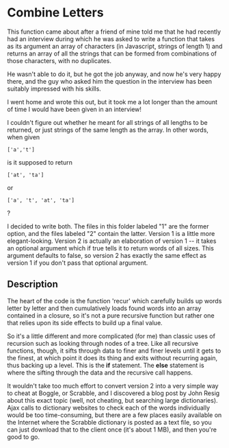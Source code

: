 # Combine Letters

This function came about after a friend of mine told me that he had recently had an interview during which he was asked to write a function that takes as its argument an array of characters (in Javascript, strings of length 1) and returns an array of all the strings that can be formed from combinations of those characters, with no duplicates.

He wasn't able to do it, but he got the job anyway, and now he's very happy there, and the guy who asked him the question in the interview has been suitably impressed with his skills.

I went home and wrote this out, but it took me a lot longer than the amount of time I would have been given in an interview!

I couldn't figure out whether he meant for all strings of all lengths to be returned, or just strings of the same length as the array. In other words, when given

    ['a','t']
    
is it supposed to return

    ['at', 'ta']
    
or

    ['a', 't', 'at', 'ta']
    
?

I decided to write both. The files in this folder labeled "1" are the former option, and the files labeled "2" contain the latter. Version 1 is a little more elegant-looking. Version 2 is actually an elaboration of version 1 -- it takes an optional argument which if true tells it to return words of all sizes. This argument defaults to false, so version 2 has exactly the same effect as version 1 if you don't pass that optional argument.


## Description

The heart of the code is the function 'recur' which carefully builds up words letter by letter and then cumulatively loads found words into an array contained in a closure, so it's not a pure recursive function but rather one that relies upon its side effects to build up a final value.

So it's a little different and more complicated (for me) than classic uses of recursion such as looking through nodes of a tree. Like all recursive functions, though, it sifts through data to finer and finer levels until it gets to the finest, at which point it does its thing and exits without recurring again, thus backing up a level. This is the __if__ statement. The __else__ statement is where the sifting through the data and the recursive call happens.

It wouldn't take too much effort to convert version 2 into a very simple way to cheat at Boggle, or Scrabble, and I discovered a blog post by John Resig about this exact topic (well, not cheating, but searching large dictionaries). Ajax calls to dictionary websites to check each of the words individually would be too time-consuming, but there are a few places easily available on the Internet where the Scrabble dictionary is posted as a text file, so you can just download that to the client once (it's about 1 MB), and then you're good to go.

